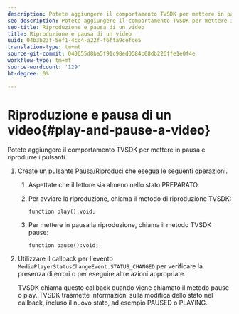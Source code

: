 ```yaml
---
description: Potete aggiungere il comportamento TVSDK per mettere in pausa e riprodurre i pulsanti.
seo-description: Potete aggiungere il comportamento TVSDK per mettere in pausa e riprodurre i pulsanti.
seo-title: Riproduzione e pausa di un video
title: Riproduzione e pausa di un video
uuid: 04b3b23f-5ef1-4cc4-a22f-f6ffa9cefce5
translation-type: tm+mt
source-git-commit: 040655d8ba5f91c98ed0584c08db226ffe1e0f4e
workflow-type: tm+mt
source-wordcount: '129'
ht-degree: 0%

---
```



# Riproduzione e pausa di un video{#play-and-pause-a-video}

Potete aggiungere il comportamento TVSDK per mettere in pausa e riprodurre i pulsanti.

1. Create un pulsante Pausa/Riproduci che esegua le seguenti operazioni.
   1. Aspettate che il lettore sia almeno nello stato PREPARATO.
   1. Per avviare la riproduzione, chiama il metodo di riproduzione TVSDK:

      ```
      function play():void;
      ```

   1. Per mettere in pausa la riproduzione, chiama il metodo TVSDK pause:

      ```
      function pause():void;
      ```

1. Utilizzare il callback per l&#39;evento `MediaPlayerStatusChangeEvent.STATUS_CHANGED` per verificare la presenza di errori o per eseguire altre azioni appropriate.

   TVSDK chiama questo callback quando viene chiamato il metodo pause o play. TVSDK trasmette informazioni sulla modifica dello stato nel callback, incluso il nuovo stato, ad esempio PAUSED o PLAYING.
